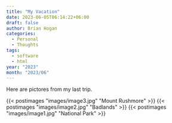 ```yaml
---
title: "My Vacation"
date: 2023-06-05T06:14:22+06:00
draft: false
author: Brian Hogan
categories:
  - Personal
  - Thoughts
tags:
  - software
  - html
year: "2023"
month: "2023/06"
---
```


Here are pictores from my last trip.

{{< postimages "images/image3.jpg" "Mount Rushmore" >}}
{{< postimages "images/image2.jpg" "Badlands" >}}
{{< postimages "images/image1.jpg" "National Park" >}}
